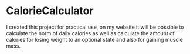 # CalorieCalculator
I created this project for practical use, on my website it will be possible to calculate the norm of daily calories as well as calculate the amount of calories for losing weight to an optional state and also for gaining muscle mass.
